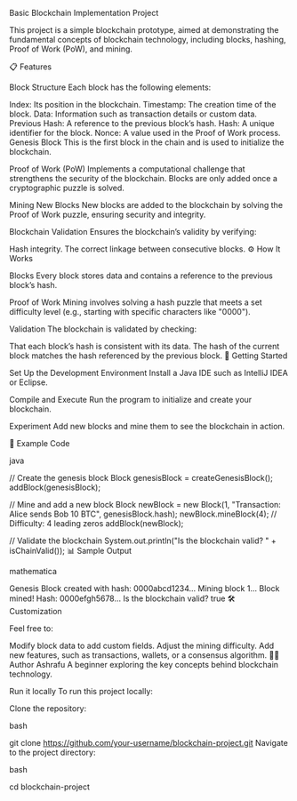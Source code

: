 
Basic Blockchain Implementation Project

This project is a simple blockchain prototype, aimed at demonstrating the fundamental concepts of blockchain technology, including blocks, hashing, Proof of Work (PoW), and mining.

📋 Features

Block Structure Each block has the following elements:

Index: Its position in the blockchain.
Timestamp: The creation time of the block.
Data: Information such as transaction details or custom data.
Previous Hash: A reference to the previous block’s hash.
Hash: A unique identifier for the block.
Nonce: A value used in the Proof of Work process.
Genesis Block This is the first block in the chain and is used to initialize the blockchain.

Proof of Work (PoW) Implements a computational challenge that strengthens the security of the blockchain. Blocks are only added once a cryptographic puzzle is solved.

Mining New Blocks New blocks are added to the blockchain by solving the Proof of Work puzzle, ensuring security and integrity.

Blockchain Validation Ensures the blockchain’s validity by verifying:

Hash integrity.
The correct linkage between consecutive blocks.
⚙️ How It Works

Blocks Every block stores data and contains a reference to the previous block’s hash.

Proof of Work Mining involves solving a hash puzzle that meets a set difficulty level (e.g., starting with specific characters like "0000").

Validation The blockchain is validated by checking:

That each block’s hash is consistent with its data.
The hash of the current block matches the hash referenced by the previous block.
🚀 Getting Started

Set Up the Development Environment Install a Java IDE such as IntelliJ IDEA or Eclipse.

Compile and Execute Run the program to initialize and create your blockchain.

Experiment Add new blocks and mine them to see the blockchain in action.

🔧 Example Code

java

// Create the genesis block
Block genesisBlock = createGenesisBlock();
addBlock(genesisBlock);

// Mine and add a new block
Block newBlock = new Block(1, "Transaction: Alice sends Bob 10 BTC", genesisBlock.hash);
newBlock.mineBlock(4); // Difficulty: 4 leading zeros
addBlock(newBlock);

// Validate the blockchain
System.out.println("Is the blockchain valid? " + isChainValid());
📊 Sample Output

mathematica

Genesis Block created with hash: 0000abcd1234...
Mining block 1...
Block mined! Hash: 0000efgh5678...
Is the blockchain valid? true
🛠️ Customization

Feel free to:

Modify block data to add custom fields.
Adjust the mining difficulty.
Add new features, such as transactions, wallets, or a consensus algorithm.
🧑‍💻 Author Ashrafu
A beginner exploring the key concepts behind blockchain technology.

Run it locally
To run this project locally:

Clone the repository:

bash

git clone https://github.com/your-username/blockchain-project.git
Navigate to the project directory:

bash

cd blockchain-project